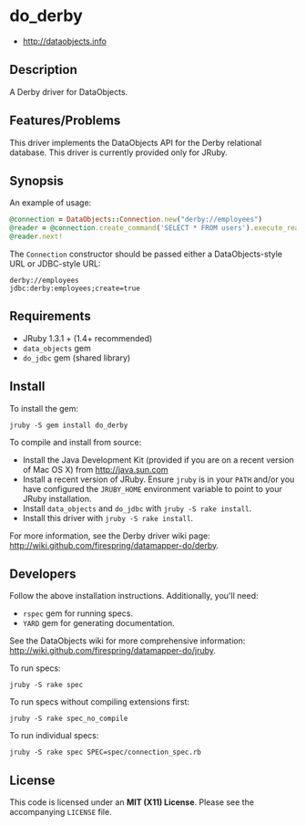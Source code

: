 # do_derby

* <http://dataobjects.info>

## Description

A Derby driver for DataObjects.

## Features/Problems

This driver implements the DataObjects API for the Derby relational database.
This driver is currently provided only for JRuby.

## Synopsis

An example of usage:

```ruby
@connection = DataObjects::Connection.new("derby://employees")
@reader = @connection.create_command('SELECT * FROM users').execute_reader
@reader.next!
```

The `Connection` constructor should be passed either a DataObjects-style URL or
JDBC-style URL:

    derby://employees
    jdbc:derby:employees;create=true

## Requirements

 * JRuby 1.3.1 + (1.4+ recommended)
 * `data_objects` gem
 * `do_jdbc` gem (shared library)

## Install

To install the gem:

    jruby -S gem install do_derby

To compile and install from source:

 * Install the Java Development Kit (provided if you are on a recent version of
   Mac OS X) from <http://java.sun.com>
 * Install a recent version of JRuby. Ensure `jruby` is in your `PATH` and/or
   you have configured the `JRUBY_HOME` environment variable to point to your
   JRuby installation.
 * Install `data_objects` and `do_jdbc` with `jruby -S rake install`.
 * Install this driver with `jruby -S rake install`.

For more information, see the Derby driver wiki page:
<http://wiki.github.com/firespring/datamapper-do/derby>.

## Developers

Follow the above installation instructions. Additionally, you'll need:
  * `rspec` gem for running specs.
  * `YARD` gem for generating documentation.

See the DataObjects wiki for more comprehensive information:
<http://wiki.github.com/firespring/datamapper-do/jruby>.

To run specs:

    jruby -S rake spec

To run specs without compiling extensions first:

    jruby -S rake spec_no_compile

To run individual specs:

    jruby -S rake spec SPEC=spec/connection_spec.rb

## License

This code is licensed under an **MIT (X11) License**. Please see the
accompanying `LICENSE` file.

